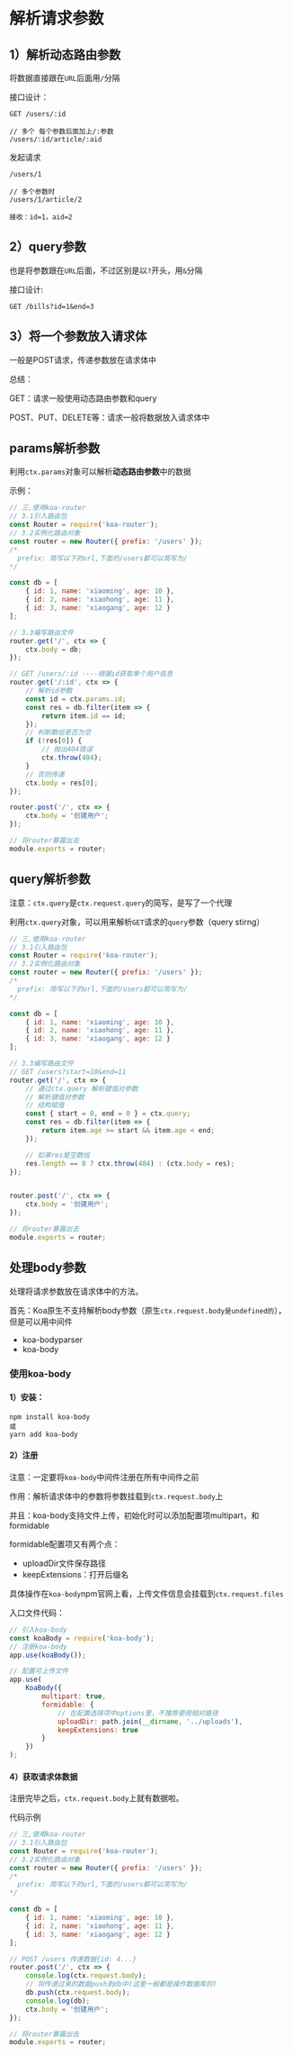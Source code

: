 # 解析请求参数

## 1）解析动态路由参数

将数据直接跟在`URL`后面用`/`分隔

接口设计：

```
GET /users/:id

// 多个 每个参数后面加上/:参数
/users/:id/article/:aid
```

发起请求

```
/users/1

// 多个参数时
/users/1/article/2

接收：id=1，aid=2
```



## 2）query参数

也是将参数跟在`URL`后面，不过区别是以`?`开头，用`&`分隔

接口设计:

```
GET /bills?id=1&end=3
```

## 3）将一个参数放入请求体

一般是POST请求，传递参数放在请求体中



总结：

GET：请求一般使用动态路由参数和query

POST、PUT、DELETE等：请求一般将数据放入请求体中



## params解析参数

利用`ctx.params`对象可以解析**动态路由参数**中的数据

示例：

```js
// 三,使用koa-router
// 3.1引入路由包
const Router = require('koa-router');
// 3.2实例化路由对象
const router = new Router({ prefix: '/users' });
/*
  prefix: 简写以下的url,下面的/users都可以简写为/
*/

const db = [
	{ id: 1, name: 'xiaoming', age: 10 },
	{ id: 2, name: 'xiaohong', age: 11 },
	{ id: 3, name: 'xiaogang', age: 12 }
];

// 3.3编写路由文件
router.get('/', ctx => {
	ctx.body = db;
});

// GET /users/:id ----根据id获取单个用户信息
router.get('/:id', ctx => {
	// 解析id参数
	const id = ctx.params.id;
	const res = db.filter(item => {
		return item.id == id;
	});
    // 判断数组是否为空
	if (!res[0]) {
		// 抛出404错误
		ctx.throw(404);
	}
    // 否则传递
	ctx.body = res[0];
});

router.post('/', ctx => {
	ctx.body = '创建用户';
});

// 将router暴露出去
module.exports = router;

```



## query解析参数

注意：`ctx.query`是`ctx.request.query`的简写，是写了一个代理

利用`ctx.query`对象，可以用来解析`GET`请求的`query`参数（query stirng）

```js
// 三,使用koa-router
// 3.1引入路由包
const Router = require('koa-router');
// 3.2实例化路由对象
const router = new Router({ prefix: '/users' });
/*
  prefix: 简写以下的url,下面的/users都可以简写为/
*/

const db = [
	{ id: 1, name: 'xiaoming', age: 10 },
	{ id: 2, name: 'xiaohong', age: 11 },
	{ id: 3, name: 'xiaogang', age: 12 }
];

// 3.3编写路由文件
// GET /users?start=10&end=11
router.get('/', ctx => {
	// 通过ctx.query 解析键值对参数
	// 解析键值对参数
    // 结构赋值
	const { start = 0, end = 0 } = ctx.query;
	const res = db.filter(item => {
		return item.age >= start && item.age < end;
	});

	// 如果res是空数组
	res.length == 0 ? ctx.throw(404) : (ctx.body = res);
});


router.post('/', ctx => {
	ctx.body = '创建用户';
});

// 将router暴露出去
module.exports = router;

```

## 处理body参数

处理将请求参数放在请求体中的方法。

首先：Koa原生不支持解析body参数（原生`ctx.request.body是undefined的`），但是可以用中间件

* koa-bodyparser
* koa-body

### 使用koa-body

#### 1）安装：

```
npm install koa-body
或
yarn add koa-body
```

#### 2）注册

注意：一定要将`koa-body`中间件注册在所有中间件之前

作用：解析请求体中的参数将参数挂载到`ctx.request.body`上

并且：koa-body支持文件上传，初始化时可以添加配置项multipart，和formidable

formidable配置项又有两个点：

* uploadDir文件保存路径
* keepExtensions：打开后缀名

具体操作在`koa-body`npm官网上看，上传文件信息会挂载到`ctx.request.files`

入口文件代码：

```js
// 引入koa-body
const koaBody = require('koa-body');
// 注册koa-body
app.use(koaBody());

// 配置可上传文件
app.use(
	KoaBody({
		multipart: true,
		formidable: {
			// 在配置选择项中options里，不推荐使用相对路径
			uploadDir: path.join(__dirname, '../uploads'),
			keepExtensions: true
		}
	})
);
```

#### 4）获取请求体数据

注册完毕之后，`ctx.request.body`上就有数据啦。



代码示例

```js
// 三,使用koa-router
// 3.1引入路由包
const Router = require('koa-router');
// 3.2实例化路由对象
const router = new Router({ prefix: '/users' });
/*
  prefix: 简写以下的url,下面的/users都可以简写为/
*/

const db = [
	{ id: 1, name: 'xiaoming', age: 10 },
	{ id: 2, name: 'xiaohong', age: 11 },
	{ id: 3, name: 'xiaogang', age: 12 }
];

// POST /users 传递数据{id: 4...}
router.post('/', ctx => {
	console.log(ctx.request.body);
	// 将传递过来的数据push到db中(这里一般都是操作数据库的)
	db.push(ctx.request.body);
	console.log(db);
	ctx.body = '创建用户';
});

// 将router暴露出去
module.exports = router;

```

